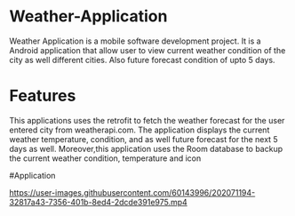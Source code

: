 # Weather-Application
Weather Application is a mobile software development project. It is a Android application that allow user to view current weather condition of the city as well 
different cities. Also future forecast condition of upto 5 days. 

# Features
This applications uses the retrofit to fetch the weather forecast for the user entered city from weatherapi.com. The application displays the current weather temperature, condition, 
and as well future forecast for the next 5 days as well. Moreover,this application uses the Room database to backup the current weather condition, temperature and icon

#Application


https://user-images.githubusercontent.com/60143996/202071194-32817a43-7356-401b-8ed4-2dcde391e975.mp4

